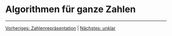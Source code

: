 # Algorithmen für ganze Zahlen

___
[Vorheriges: Zahlenrepräsentation](zahlenrepraesentation.md) | [Nächstes: unklar](unklar.md)